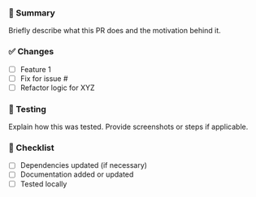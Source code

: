 
### 📌 Summary

Briefly describe what this PR does and the motivation behind it.

### ✅ Changes

- [ ] Feature 1
- [ ] Fix for issue #
- [ ] Refactor logic for XYZ

### 🧪 Testing

Explain how this was tested. Provide screenshots or steps if applicable.

### 📝 Checklist

- [ ] Dependencies updated (if necessary)
- [ ] Documentation added or updated
- [ ] Tested locally